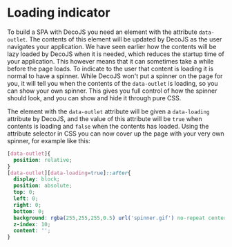 <meta name="title" content="Loading indicator - DecoJS">


<div class="page-header">
  <h1>Loading indicator</h1>
</div>

To build a SPA with DecoJS you need an element with the attribute `data-outlet`. The contents of this element will be updated by DecoJS as the user navigates your application. We have seen earlier how the contents will be lazy loaded by DecoJS when it is needed, which reduces the startup time of your application. This however means that it can sometimes take a while before the page loads. To indicate to the user that content is loading it is normal to have a spinner. While DecoJS won't put a spinner on the page for you, it will tell you when the contents of the `data-outlet` is loading, so you can show your own spinner. This gives you full control of how the spinner should look, and you can show and hide it through pure CSS.

The element with the `data-outlet` attribute will be given a `data-loading` attribute by DecoJS, and the value of this attribute will be `true` when contents is loading and `false` when the contents has loaded. Using the attribute selector in CSS you can now cover up the page with your very own spinner, for example like this:

```css
[data-outlet]{
  position: relative;
}
[data-outlet][data-loading=true]::after{
  display: block;
  position: absolute;
  top: 0;
  left: 0;
  right: 0;
  bottom: 0;
  background: rgba(255,255,255,0.5) url('spinner.gif') no-repeat center center;
  z-index: 10;
  content: '';
}
```

